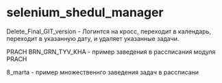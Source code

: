 # selenium_shedul_manager
Delete_Final_GIT_version - Логинтся на кросс, переходит в календарь, переходит в указанную дату, и удаляет указанные задачи.

PRACH BRN_GRN_TYV_KHA - пример заведения в рассписания модуля PRACH

8_marta - пример множественнго заведения задач в рассписани
